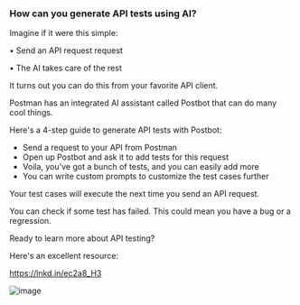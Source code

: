 
### How can you generate API tests using AI?

Imagine if it were this simple:

• Send an API request request

• The AI takes care of the rest

It turns out you can do this from your favorite API client.

Postman has an integrated AI assistant called Postbot that can do many cool things.

Here's a 4-step guide to generate API tests with Postbot:

- Send a request to your API from Postman
- Open up Postbot and ask it to add tests for this request
- Voila, you've got a bunch of tests, and you can easily add more
- You can write custom prompts to customize the test cases further

Your test cases will execute the next time you send an API request.

You can check if some test has failed. This could mean you have a bug or a regression.


Ready to learn more about API testing?

Here's an excellent resource: 

https://lnkd.in/ec2a8_H3

![image](https://github.com/user-attachments/assets/9b02ffbd-08d7-4be3-9263-c068686bca47)
